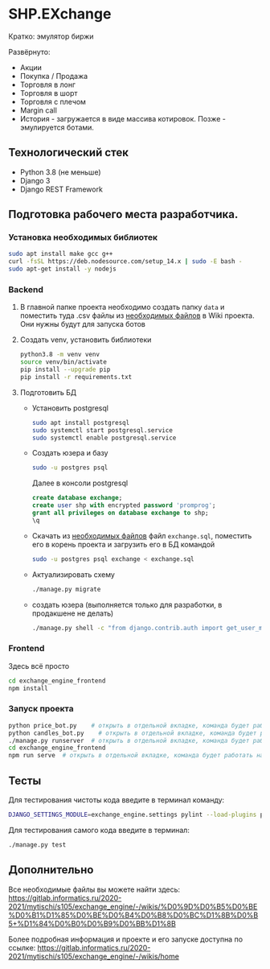 # SHP.EXchange
Кратко: эмулятор биржи

Развёрнуто: 
- Акции
- Покупка / Продажа
- Торговля в лонг
- Торговля в шорт
- Торговля с плечом
- Margin call
- История - загружается в виде массива котировок. Позже - эмулируется ботами.

## Технологический стек
- Python 3.8 (не меньше)
- Django 3
- Django REST Framework


## Подготовка рабочего места разработчика.

### Установка необходимых библиотек
```bash
sudo apt install make gcc g++
curl -fsSL https://deb.nodesource.com/setup_14.x | sudo -E bash -
sudo apt-get install -y nodejs
````

### Backend
1. В главной папке проекта необходимо создать папку `data` и поместить туда .csv файлы из [необходимых файлов](https://gitlab.informatics.ru/2020-2021/mytischi/s105/exchange_engine/-/wikis/%D0%9D%D0%B5%D0%BE%D0%B1%D1%85%D0%BE%D0%B4%D0%B8%D0%BC%D1%8B%D0%B5-%D1%84%D0%B0%D0%B9%D0%BB%D1%8B) в Wiki проекта. 
   Они нужны будут для запуска ботов
2. Создать venv, установить библиотеки

   ```bash
   python3.8 -m venv venv
   source venv/bin/activate
   pip install --upgrade pip
   pip install -r requirements.txt
   ```

3. Подготовить БД
   * Установить postgresql
     ```bash
     sudo apt install postgresql
     sudo systemctl start postgresql.service
     sudo systemctl enable postgresql.service
     ```
   * Создать юзера и базу
     ```bash
     sudo -u postgres psql
     ```
     Далее в консоли postgresql
     ```sql
     create database exchange;
     create user shp with encrypted password 'promprog';
     grant all privileges on database exchange to shp;
     \q
     ```
   * Скачать из [необходимых файлов](https://gitlab.informatics.ru/2020-2021/mytischi/s105/exchange_engine/-/wikis/%D0%9D%D0%B5%D0%BE%D0%B1%D1%85%D0%BE%D0%B4%D0%B8%D0%BC%D1%8B%D0%B5-%D1%84%D0%B0%D0%B9%D0%BB%D1%8B) 
     файл `exchange.sql`, поместить его в корень проекта и загрузить его в БД командой
     ```bash
     sudo -u postgres psql exchange < exchange.sql
     ```
   * Актуализировать схему
     ```bash
     ./manage.py migrate
     ```
   * создать юзера (выполняется только для разработки, в продакшене не делать)
     ```bash
     ./manage.py shell -c "from django.contrib.auth import get_user_model; get_user_model().objects.create_superuser('vasya', '1@abc.net', 'promprog')"
     ```

### Frontend
Здесь всё просто
```bash
cd exchange_engine_frontend
npm install
```

### Запуск проекта
```bash
python price_bot.py    # открыть в отдельной вкладке, команда будет работать на протяжении всего времени
python candles_bot.py    # открыть в отдельной вкладке, команда будет работать на протяжении всего времени
./manage.py runserver  # открыть в отдельной вкладке, команда будет работать на протяжении всего времени
cd exchange_engine_frontend
npm run serve  # открыть в отдельной вкладке, команда будет работать на протяжении всего времени
```

## Тесты
Для тестирования чистоты кода введите в терминал команду:
```bash
DJANGO_SETTINGS_MODULE=exchange_engine.settings pylint --load-plugins pylint_django --load-plugins pylint_django.checkers.migrations *
```

Для тестирования самого кода введите в терминал:
```bash
./manage.py test
```


## Дополнительно

Все необходимые файлы вы можете найти здесь: https://gitlab.informatics.ru/2020-2021/mytischi/s105/exchange_engine/-/wikis/%D0%9D%D0%B5%D0%BE%D0%B1%D1%85%D0%BE%D0%B4%D0%B8%D0%BC%D1%8B%D0%B5+%D1%84%D0%B0%D0%B9%D0%BB%D1%8B

Более подробная информация и проекте и его запуске доступна по ссылке: https://gitlab.informatics.ru/2020-2021/mytischi/s105/exchange_engine/-/wikis/home

